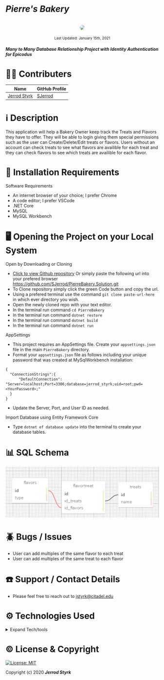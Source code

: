 # _Pierre's Bakery_

<p align="center">
    <br>
    <a href="https://github.com/SJerrod">
        <img style="border-radius: 100%; height: 50px; width: auto" src="https://avatars1.githubusercontent.com/u/65928050?s=460&u=eae77ab164dde31ddbe95627ad67c5d7072ca033&v=4">
    </a>
</p>

<p align="center">
  <small>Last Updated: January 15th, 2021</small>
</p>

#### _Many to Many Database Relationship Project with Identity Authentication for Epicodus_ 

# 🧑‍💻 Contributers

| Name | GitHub Profile |
|------|----------------|
|[Jerrod Styrk](https://www.linkedin.com/in/styrk-jerrodm/)|[SJerrod](https://github.com/SJerrod)|

# ℹ️ Description

This application will help a Bakery Owner keep track the Treats and Flavors they have to offer. They will be able to login giving them special permissions such as the user can Create/Delete/Edit treats or flavors. Users without an account can check treats to see what flavors are availible for each treat and they can check flavors to see which treats are availible for each flavor.

# 💾 Installation Requirements

Software Requirements
* An internet browser of your choice; I prefer Chrome
* A code editor; I prefer VSCode
* .NET Core
* MySQL
* MySQL Workbench

# 🖥️ Opening the Project on your Local System

Open by Downloading or Cloning
- [Click to view Github repository](https://github.com/SJerrod/PierreBakery.Solution.git) Or simply paste the following url into your prefered browser https://github.com/SJerrod/PierreBakery.Solution.git
- To Clone repository simply click the green Code button and copy the url.
- Using a prefered terminal use the command `git clone paste-url-here` in which ever directory you wish.
- Open the newly cloned repo with your text editor.
- In the terminal run command `cd PierreBakery`
- In the terminal run command `dotnet restore`
- In the terminal run command `dotnet build`
- In the terminal run command `dotnet run`

AppSettings
* This project requires an AppSettings file. Create your `appsettings.json` file in the main `PierreBakery` directory. 
* Format your `appsettings.json` file as follows including your unique password that was created at MySqlWorkbench installation:
```
{
  "ConnectionStrings":{
      "DefaultConnection": "Server=localhost;Port=3306;database=jerrod_styrk;uid=root;pwd=<YourPassword>;"
  }
}
```

* Update the Server, Port, and User ID as needed.

Import Database using Entity Framework Core
* Type `dotnet ef database update` into the terminal to create your database tables.

# 📊 SQL Schema

<center>
<img style="width: 50% height: 50%" src="./ReadMeAssets/PierreBakerySchema.png">
</center>

# 🪲 Bugs / Issues

* User can add multiples of the same flavor to each treat
* User can add multiples of the same treat to each flavor

# ☎️ Support / Contact Details

* Please feel free to reach out to <jstyrk@citadel.edu>

# ⚙️ Technologies Used

<details>
  <summary>Expand Tech/tools</summary>

* [Bootstrap Components](https://getbootstrap.com/docs/3.3/components/)
* C#
* Razor
* Entity Framework Core
* MySql
* MySql Workbench

</details>

# ©️ License & Copyright

[![License: MIT](https://img.shields.io/badge/License-MIT-yellow.svg)](https://opensource.org/licenses/MIT)

Copyright (c) 2020 **_Jerrod Styrk_**